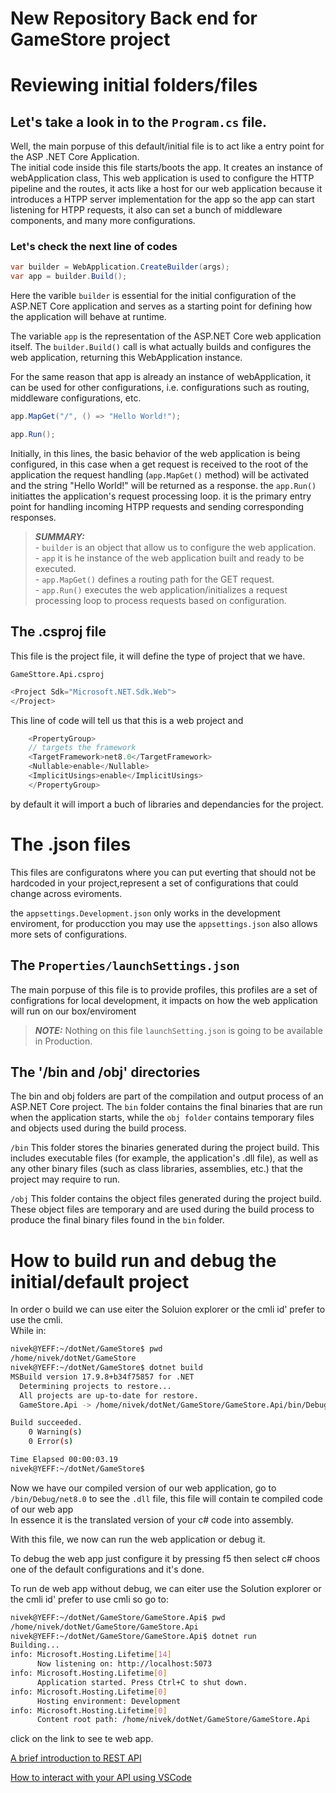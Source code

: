 # New Repository Back end for GameStore project


# Reviewing initial folders/files

## Let's take a look in to the `Program.cs` file.

Well, the main porpuse of this default/initial file is to act like a entry
point for the ASP .NET Core Application.<br>
The initial code inside this file starts/boots the app. It creates an instance
of webApplication class, This web application is used to configure the HTTP
pipeline and the routes, it acts like a host for our web application because
it introduces a HTPP server implementation for the app so the app can start
listening for HTPP requests, it also can set a bunch of middleware components,
and many more configurations.<br>

### Let's check the next line of codes
```c#
var builder = WebApplication.CreateBuilder(args);
var app = builder.Build();
```
Here the varible `builder` is essential for the initial configuration of the 
ASP.NET Core application and serves as a starting point for defining how the
application will behave at runtime.

The variable `app` is the representation of the ASP.NET Core web application
itself. The `builder.Build()` call is what actually builds and configures the
web application, returning this WebApplication instance.<br>

For the same reason that app is already an instance of webApplication, it can
be used for other configurations, i.e. configurations such as routing,
middleware configurations, etc.<br>
```c#
app.MapGet("/", () => "Hello World!");

app.Run();
```
Initially, in this lines, the basic behavior of the web application is being
configured, in this case when a get request is received to the root of the
application the request handling (`app.MapGet()` method) will be activated
and the string "Hello World!" will be returned as a response.
the `app.Run()` initiattes the application's request processing loop. it is
the primary entry point for handling incoming HTPP requests and sending
corresponding responses.

> **_SUMMARY:_** <br>- `builder` is an object that allow us to configure the web application.<br>- `app` it is he instance of the web application built and ready to be executed.<br>- `app.MapGet()`  defines a routing path for the GET request.<br>- `app.Run()` executes the web application/initializes a request processing loop to process requests based on configuration.

## The .csproj file

This file is the project file, it will define the type of project that we have.

`GameSttore.Api.csproj` 
```c#
<Project Sdk="Microsoft.NET.Sdk.Web">
</Project>
```
This line of code will tell us that this is a web project and
```c#
    <PropertyGroup>
    // targets the framework
    <TargetFramework>net8.0</TargetFramework>
    <Nullable>enable</Nullable>
    <ImplicitUsings>enable</ImplicitUsings>
    </PropertyGroup>
```
by default it will import a buch of libraries and dependancies for the project.

# The .json files

This files are configuratons where you can put everting that should not be
hardcoded in your project,represent a set of configurations that could change
across eviroments.

the `appsettings.Development.json` only works in the development enviroment,
for producction you may use the `appsettings.json` also allows more sets of
configurations.

## The `Properties/launchSettings.json`
The main porpuse of this file is to provide profiles, this profiles are a set
of configrations for local development, it impacts on how the web application
will run on our box/enviroment
> **_NOTE:_** Nothing on this file `launchSetting.json` is going to be available in Production.

## The '/bin and /obj' directories
The bin and obj folders are part of the compilation and output process of
an ASP.NET Core project. The `bin` folder contains the final binaries that
are run when the application starts, while the `obj folder` contains temporary
files and objects used during the build process.

`/bin` This folder stores the binaries generated during the project build.
This includes executable files (for example, the application's .dll file),
as well as any other binary files (such as class libraries, assemblies, etc.)
that the project may require to run.

`/obj` This folder contains the object files generated during the project
build. These object files are temporary and are used during the build process
to produce the final binary files found in the `bin` folder.

# How to build run and debug the initial/default project

In order o build we can use eiter the Soluion explorer or the cmli id' prefer
to use the cmli. <br>
While in:

```bash
nivek@YEFF:~/dotNet/GameStore$ pwd
/home/nivek/dotNet/GameStore
nivek@YEFF:~/dotNet/GameStore$ dotnet build
MSBuild version 17.9.8+b34f75857 for .NET
  Determining projects to restore...
  All projects are up-to-date for restore.
  GameStore.Api -> /home/nivek/dotNet/GameStore/GameStore.Api/bin/Debug/net8.0/GameStore.Api.dll

Build succeeded.
    0 Warning(s)
    0 Error(s)

Time Elapsed 00:00:03.19
nivek@YEFF:~/dotNet/GameStore$ 
```
Now we have our compiled version of our web application, go to `/bin/Debug/net8.0`
to see the `.dll` file, this file will contain te compiled code of our web app<br>
In essence it is the translated version of your c# code into assembly.

With this file, we now can run the web application or debug it.<br>

To debug the web app just configure it by pressing f5 then select c#
choos one of the default configurations and it's done.

To run de web app without debug, we can eiter use the Solution explorer or the
cmli id' prefer to use cmli so go to:

```bash
nivek@YEFF:~/dotNet/GameStore/GameStore.Api$ pwd
/home/nivek/dotNet/GameStore/GameStore.Api
nivek@YEFF:~/dotNet/GameStore/GameStore.Api$ dotnet run
Building...
info: Microsoft.Hosting.Lifetime[14]
      Now listening on: http://localhost:5073
info: Microsoft.Hosting.Lifetime[0]
      Application started. Press Ctrl+C to shut down.
info: Microsoft.Hosting.Lifetime[0]
      Hosting environment: Development
info: Microsoft.Hosting.Lifetime[0]
      Content root path: /home/nivek/dotNet/GameStore/GameStore.Api
```
click on the link to see te web app.

[A brief introduction to REST API](https://x.com/MissingYeff/status/1780295080672100555)

[How to interact with your API using VSCode](https://x.com/MissingYeff/status/1780375116762751024)
